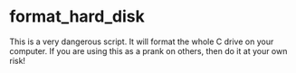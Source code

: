 # format_hard_disk
This is a very dangerous script.
It will format the whole C drive on your computer.
If you are using this as a prank on others, then do it at your own risk!
